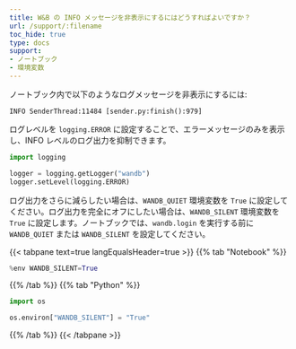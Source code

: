 ```yaml
---
title: W&B の INFO メッセージを非表示にするにはどうすればよいですか？
url: /support/:filename
toc_hide: true
type: docs
support:
- ノートブック
- 環境変数
---
```


ノートブック内で以下のようなログメッセージを非表示にするには:

```
INFO SenderThread:11484 [sender.py:finish():979]
```

ログレベルを `logging.ERROR` に設定することで、エラーメッセージのみを表示し、INFO レベルのログ出力を抑制できます。

```python
import logging

logger = logging.getLogger("wandb")
logger.setLevel(logging.ERROR)
```

ログ出力をさらに減らしたい場合は、`WANDB_QUIET` 環境変数を `True` に設定してください。ログ出力を完全にオフにしたい場合は、`WANDB_SILENT` 環境変数を `True` に設定します。ノートブックでは、`wandb.login` を実行する前に `WANDB_QUIET` または `WANDB_SILENT` を設定してください。

{{< tabpane text=true langEqualsHeader=true >}}
{{% tab "Notebook" %}}
```python
%env WANDB_SILENT=True
```
{{% /tab %}}
{{% tab "Python" %}}
```python
import os

os.environ["WANDB_SILENT"] = "True"
```
{{% /tab %}}
{{< /tabpane >}}